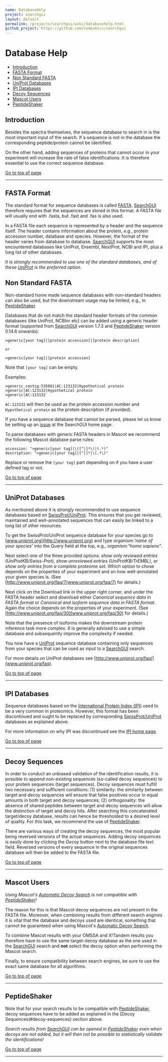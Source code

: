```yaml
---
name: DatabaseHelp
project: searchgui
layout: default
permalink: /projects/searchgui/wiki/databasehelp.html
github_project: https://github.com/compomics/searchgui
---
```


# Database Help [ ](# )

 * [Introduction](#introduction)
 * [FASTA Format](#fasta-format)
 * [Non Standard FASTA](#non-standard-fasta)
 * [UniProt Databases](#uniprot-databases)
 * [IPI Databases](#ipi-databases)
 * [Decoy Sequences](#decoy-sequences)
 * [Mascot Users](#mascot-users)
 * [PeptideShaker](#peptideshaker)

## Introduction

Besides the spectra themselves, the sequence database to search in is the most important input of the search. If a sequence is not in the database the corresponding peptide/protein cannot be identified. 

On the other hand, adding sequences of proteins that cannot occur in your experiment will increase the rate of false identifications. It is therefore essential to use the correct sequence database.

[Go to top of page](# )

----

## FASTA Format

The standard format for sequence databases is called [FASTA](http://en.wikipedia.org/wiki/FASTA_format). [SearchGUI](http://searchgui.googlecode.com) therefore requires that the sequences are stored in this format. A FASTA file will usually end with .fasta, but .fast and .fas is also used.

In a FASTA file each sequence is represented by a header and the sequence itself. The header contains information about the protein, _e.g._, protein accession number, database and species. However, the format of the header varies from database to database. [SearchGUI](http://searchgui.googlecode.com) supports the most encountered databases like UniProt, Ensembl, NextProt, NCBI and IPI, plus a long list of other databases.

_It is strongly recommended to use one of the standard databases, and of these [UniProt](http://www.uniprot.org) is the preferred option._

## Non Standard FASTA

Non-standard home made sequence databases with non-standard headers can also be used, but the downstream usage may be limited, e.g., in [PeptideShaker](http://compomics.github.io/projects/peptide-shaker.html). 

Databases that do not match the standard header formats of the common databases (like UniProt, NCBInr etc) can be added using a generic header format (supported from [SearchGUI](http://compomics.github.io/projects/searchgui.html) version 1.7.3 and [PeptideShaker](http://compomics.github.io/projects/peptide-shaker.html) version 0.14.6 onwards):

```
>generic[your tag]|[protein accession]|[protein description]

or 

>generic[your tag]|[protein accession]
```

Note that `[your tag]` can be empty.

Examples:

```
>generic_contig-535081|AC:123132|Hypothetical protein
>generic|AC:123132|Hypothetical protein
>generic|AC:123132
```

`AC:123132` will then be used as the protein accession number and `Hypothetical protein` as the protein description (if provided).

If you have a sequence database that cannot be parsed, please let us know be setting up an [issue](https://github.com/compomics/searchgui/issues) at the SearchGUI home page</a>.

To parse databases with generic FASTA headers in Mascot we recommend the following Mascot database parse rules:

```
accession: ">generic[your tag]|\([^|]*\)|(.*)"
description: ">generic[your tag]|[^|]*|\(.*\)"
```

Replace or remove the `[your tag]` part depending on if you have a user defined tag or not.

[Go to top of page](# )

----

## UniProt Databases

As mentioned above it is strongly recommended to use sequence databases based on [SwissProt/UniProt](http://www.uniprot.org). This ensures that you get reviewed, maintained and well-annotated sequences that can easily be linked to a long list of other resources.

To get the SwissProt/UniProt sequence database for your species go to [www.uniprot.org](http://www.uniprot.org) and type _organism:'name of your species'_ into the Query field at the top, e.g., _organism:"homo sapiens"_. 

Next select one of the three provided options: _show only reviewed entries (UniProtKB/Swiss-Prot), show unreviewed entries (UniProtKB/TrEMBL), or show only entries from a complete proteome set_. Which option to chose depends on the properties of your experiment and on how well-annotated your given species is. (See [http://www.uniprot.org/faq/7(www.uniprot.org/faq/7) for details.)

Next click on the Download link in the upper right corner, and under the FASTA header select and download either _Canonical sequence data in FASTA format_ or _Canonical and isoform sequence data in FASTA format_. Again the choice depends on the properties of your experiment. (See [http://www.uniprot.org/faq/30](www.uniprot.org/faq/30) for details.)

Note that the presence of isoforms makes the downstream protein inference task more complex. It is generally advised to use a simple database and subsequently improve the complexity if needed.

You now have a [UniProt](http://www.uniprot.org) sequence database containing only sequences from your species that can be used as input to a [SearchGUI](http://compomics.github.io/projects/searchgui.html) search.

For more details on UniProt databases see [http://www.uniprot.org/faq/](www.uniprot.org/faq).

[Go to top of page](# )

----

## IPI Databases

Sequence databases based on the [International Protein Index (IPI)](http://www.ebi.ac.uk/IPI/IPIhelp.html) used to be a very common in proteomics. However, this format has been discontinued and ought to be replaced by corresponding [SwissProt/UniProt](http://www.uniprot.org) databases as explained above.

For more information on why IPI was discontinued see the [IPI home page](http://www.ebi.ac.uk/IPI/IPIhelp.html). 

[Go to top of page](# )

----

## Decoy Sequences

In order to conduct an unbiased validation of the identification results, it is possible to append non-existing sequences (so-called decoy sequences)  to your protein sequences (target sequences). Decoy sequences must fulfill two necessary and sufficient conditions: (1) similarity: the similarity between target and decoy sequences will ensure that false positives occur in equal amounts in both target and decoy sequences; (2) orthogonality: the absence of shared peptides between target and decoy sequences will allow the distinction of target and decoy hits.
After searching this concatenated target/decoy database, results can hence be thresholded to a desired level of quality.
For this task, we recommend the use of [PeptideShaker](http://compomics.github.io/projects/peptide-shaker.html).

There are various ways of creating the decoy sequences, the most popular being reversed versions of the actual sequences. Adding decoy sequences is easily done by clicking the _Decoy_ button next to the database file text field. Reversed versions of every sequence in the original sequences database will then be added to the FASTA file.

[Go to top of page](# )

----

## Mascot Users

_Using Mascot's [Automatic Decoy Search](http://www.matrixscience.com/help/decoy_help.html#AUTO) is not compatible with [PeptideShaker](http://compomics.github.io/projects/peptide-shaker.html)!_ 

The reason for this is that Mascot decoy sequences are not present in the FASTA file. Moreover, when combining results from different search engines it is vital that the database and decoys used are identical, something that cannot be guaranteed when using Mascot's [Automatic Decoy Search](http://www.matrixscience.com/help/decoy_help.html#AUTO). 

To combine Mascot results with your OMSSA and X!Tandem results you therefore have to use the same target-decoy database as the one used in the [SearchGUI](http://compomics.github.io/projects/searchgui.html) search and **not** select the decoy option when performing the Mascot search.  

Finally, to ensure compatibility between search engines, be sure to use the exact same database for all algorithms.

[Go to top of page](# )

----

## PeptideShaker

Note that for your search results to be compatible with [PeptideShaker](http://compomics.github.io/projects/peptide-shaker.html), decoy sequences have to be added as explained in the [Decoy Sequences(#decoy-sequences) section above. 

_Search results from [SearchGUI](http://compomics.github.io/projects/searchgui.html) can be opened in [PeptideShaker](http://peptide-shaker.googlecode.com) even when decoys are not added, but it will then not be possible to statistically validate the identifications!_

[Go to top of page](# )

----